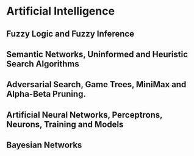 # Artificial Intelligence

## Fuzzy Logic and Fuzzy Inference

## Semantic Networks, Uninformed and Heuristic Search Algorithms

## Adversarial Search, Game Trees, MiniMax and Alpha-Beta Pruning.

## Artificial Neural Networks, Perceptrons, Neurons, Training and Models

## Bayesian Networks